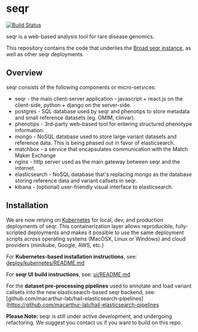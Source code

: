 
seqr 
====
[![Build Status](https://travis-ci.org/macarthur-lab/seqr.svg?branch=master)](https://travis-ci.org/macarthur-lab/seqr)

seqr is a web-based analysis tool for rare disease genomics.

This repository contains the code that underlies the [Broad seqr instance](http://seqr.broadinstitute.org), as well as other seqr deployments.

## Overview

seqr consists of the following components or micro-services:
- seqr - the main client-server application - javascript + react.js on the client-side, python + django on the server-side.
- postgres - SQL database used by seqr and phenotips to store metadata and small reference datasets (eg. OMIM, clinvar).
- phenotips - 3rd-party web-based tool for entering structured phenotype information.
- mongo - NoSQL database used to store large variant datasets and reference data. This is being phased out in favor of elasticsearch.
- matchbox - a service that encapsulates communication with the Match Maker Exchange
- nginx - http server used as the main gateway between seqr and the internet.
- elasticsearch - NoSQL database that's replacing mongo as the database storing reference data and variant callsets in seqr.
- kibana - (optional) user-friendly visual interface to elasticsearch.


## Installation

We are now relying on [Kubernetes](https://kubernetes.io/) for local, dev, and production deployments of seqr. This containerization layer allows reproducible, fully-scripted deployments and makes it possible to use the same deployment scripts across operating systems (MacOSX, Linux or Windows) and cloud providers (minikube, Google, AWS, etc.)

For **Kubernetes-based installation instructions**, see: [deploy/kubernetes/README.md](https://github.com/macarthur-lab/seqr/blob/master/deploy/kubernetes/README.md)

For **seqr UI build instructions**, see: [ui/README.md](https://github.com/macarthur-lab/seqr/blob/master/ui/README.md)

For the **dataset pre-processing pipelines** used to annotate and load variant callsets into the new elasticsearch-based seqr backend, see: [github.com/macarthur-lab/hail-elasticsearch-pipelines](https://github.com/macarthur-lab/hail-elasticsearch-pipelines
  
**Please Note:** seqr is still under active development, and undergoing refactoring. We suggest you contact us if you want to build on this repo.



